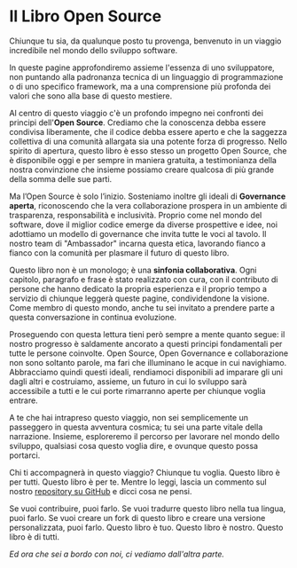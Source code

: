 # Il Libro Open Source

Chiunque tu sia, da qualunque posto tu provenga, benvenuto in un viaggio incredibile nel mondo dello sviluppo software.

In queste pagine approfondiremo assieme l'essenza di uno sviluppatore, non puntando alla padronanza tecnica di un linguaggio di programmazione o di uno specifico framework, ma a una comprensione più profonda dei valori che sono alla base di questo mestiere.

Al centro di questo viaggio c'è un profondo impegno nei confronti dei principi dell'**Open Source**. Crediamo che la conoscenza debba essere condivisa liberamente, che il codice debba essere aperto e che la saggezza collettiva di una comunità allargata sia una potente forza di progresso. Nello spirito di apertura, questo libro è esso stesso un progetto Open Source, che è disponibile oggi e per sempre in maniera gratuita, a testimonianza della nostra convinzione che insieme possiamo creare qualcosa di più grande della somma delle sue parti.

Ma l’Open Source è solo l’inizio. Sosteniamo inoltre gli ideali di **Governance aperta**, riconoscendo che la vera collaborazione prospera in un ambiente di trasparenza, responsabilità e inclusività. Proprio come nel mondo del software, dove il miglior codice emerge da diverse prospettive e idee, noi adottiamo un modello di governance che invita tutte le voci al tavolo. Il nostro team di "Ambassador" incarna questa etica, lavorando fianco a fianco con la comunità per plasmare il futuro di questo libro.

Questo libro non è un monologo; è una **sinfonia collaborativa**. Ogni capitolo, paragrafo e frase è stato realizzato con cura, con il contributo di persone che hanno dedicato la propria esperienza e il proprio tempo a servizio di chiunque leggerà queste pagine, condividendone la visione. Come membro di questo mondo, anche tu sei invitato a prendere parte a questa conversazione in continua evoluzione.

Proseguendo con questa lettura tieni però sempre a mente quanto segue: il nostro progresso è saldamente ancorato a questi principi fondamentali per tutte le persone coinvolte. Open Source, Open Governance e collaborazione non sono soltanto parole, ma fari che illuminano le acque in cui navighiamo. Abbracciamo quindi questi ideali, rendiamoci disponibili ad imparare gli uni dagli altri e costruiamo, assieme, un futuro in cui lo sviluppo sarà accessibile a tutti e le cui porte rimarranno aperte per chiunque voglia entrare.

A te che hai intrapreso questo viaggio, non sei semplicemente un passeggero in questa avventura cosmica; tu sei una parte vitale della narrazione. Insieme, esploreremo il percorso per lavorare nel mondo dello sviluppo, qualsiasi cosa questo voglia dire, e ovunque questo possa portarci.

Chi ti accompagnerà in questo viaggio? Chiunque tu voglia. Questo libro è per tutti. Questo libro è per te. Mentre lo leggi, lascia un commento sul nostro [repository su GitHub](https://github.com/Il-Libro-Open-Source/book) e dicci cosa ne pensi.

Se vuoi contribuire, puoi farlo. Se vuoi tradurre questo libro nella tua lingua, puoi farlo. Se vuoi creare un fork di questo libro e creare una versione personalizzata, puoi farlo. Questo libro è tuo. Questo libro è nostro. Questo libro è di tutti.

_Ed ora che sei a bordo con noi, ci vediamo dall'altra parte._

